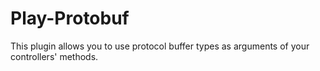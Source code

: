 # Play-Protobuf

This plugin allows you to use protocol buffer types as arguments of your controllers' methods.

